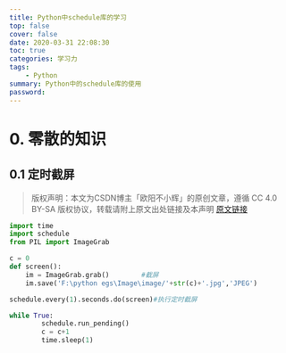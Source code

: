 ```yaml
---
title: Python中schedule库的学习
top: false
cover: false
date: 2020-03-31 22:08:30
toc: true
categories: 学习力
tags: 
    - Python
summary: Python中的schedule库的使用
password:
---
```


<!--more-->

# 0. 零散的知识

## 0.1 定时截屏

>版权声明：本文为CSDN博主「欧阳不小辉」的原创文章，遵循 CC 4.0 BY-SA 版权协议，转载请附上原文出处链接及本声明
>[原文链接](https://blog.csdn.net/a180736/java/article/details/79159859)

```python
import time 
import schedule
from PIL import ImageGrab 

c = 0 
def screen():
    im = ImageGrab.grab()        #截屏
    im.save('F:\python egs\Image\image/'+str(c)+'.jpg','JPEG') 

schedule.every(1).seconds.do(screen)#执行定时截屏

while True:                                 
        schedule.run_pending()
        c = c+1
        time.sleep(1)
```